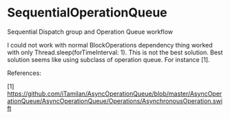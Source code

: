 # SequentialOperationQueue
Sequential Dispatch group and Operation Queue workflow


I could not work with normal BlockOperations dependency thing worked with only Thread.sleep(forTimeInterval: 1).
This is not the best solution. Best solution seems like using subclass of operation queue. For instance [1].





References:

[1] https://github.com/iTamilan/AsyncOperationQueue/blob/master/AsyncOperationQueue/AsyncOperationQueue/Operations/AsynchronousOperation.swift


